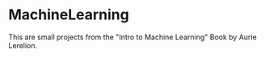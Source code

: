 # MachineLearning
This are small projects from the "Intro to Machine Learning" Book by Aurie Lerelion.
